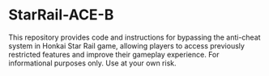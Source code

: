# StarRail-ACE-B
This repository provides code and instructions for bypassing the anti-cheat system in Honkai Star Rail game, allowing players to access previously restricted features and improve their gameplay experience. For informational purposes only. Use at your own risk.
